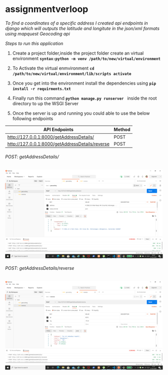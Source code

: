 # assignmentverloop

_To find a coordinates of a specific address I created api endpoints in django which will outputs the latitude and longitute in the json/xml formats using mapquest Geocoding api_

_Steps to run this application_

1. Create a project folder,inside the project folder create an virtual environment ******```syntax:python -m venv /path/to/new/virtual/environment```******

2. To Activate the virtual enmvironment  ******```cd /path/to/new/virtual/environment/lib/scripts activate ```******
3. Once you get into the environment install the dependencies using  ******```pip install -r requirments.txt ```******
4. Finally run this command  ******```python manage.py runserver ```****** inside the root directory to up the WSGI Server
5. Once the server is up and running you could able to use the below following endpoints

<center>
  
API Endpoints | Method
------------  | ------------
http://127.0.0.1:8000/getAddressDetails/ | POST
http://127.0.0.1:8000/getAddressDetails/reverse| POST

</center>

###### POST: getAddressDetails/
![getAddressDetails](https://github.com/RanjithNagaraj/assignmentverloop/blob/master/screenshots/geocoding.png )


###### POST: getAddressDetails/reverse
![getAddressDetails](https://github.com/RanjithNagaraj/assignmentverloop/blob/master/screenshots/reversecoding.png )

